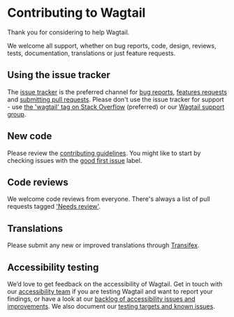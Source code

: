 # Contributing to Wagtail

Thank you for considering to help Wagtail.

We welcome all support, whether on bug reports, code, design, reviews, tests,
documentation, translations or just feature requests.

## Using the issue tracker

The [issue tracker](https://github.com/wagtail/wagtail/issues) is
the preferred channel for [bug reports](#bugs), [features requests](#features)
and [submitting pull requests](#pull-requests). Please don't use the issue tracker
for support - use [the 'wagtail' tag on Stack Overflow](https://stackoverflow.com/questions/tagged/wagtail) (preferred) or our [Wagtail support group](https://groups.google.com/forum/#!forum/wagtail).

## New code

Please review the
[contributing guidelines](https://docs.wagtail.org/en/latest/contributing/index.html).
You might like to start by checking issues with the
[good first issue](https://github.com/wagtail/wagtail/labels/good%20first%20issue) label.

## Code reviews

We welcome code reviews from everyone. There's always a list of pull requests tagged ['Needs review'](https://github.com/wagtail/wagtail/pulls?q=is%3Apr+is%3Aopen+label%3A%22Needs+review%22).

## Translations

Please submit any new or improved translations through [Transifex](https://www.transifex.com/projects/p/wagtail/).

## Accessibility testing

We’d love to get feedback on the accessibility of Wagtail. Get in touch with our [accessibility team](https://github.com/wagtail/wagtail/wiki/Accessibility-team) if you are testing Wagtail and want to report your findings, or have a look at our [backlog of accessibility issues and improvements](https://github.com/wagtail/wagtail/projects/5). We also document our [testing targets and known issues](https://docs.wagtail.org/en/latest/contributing/developing.html#accessibility-targets).
